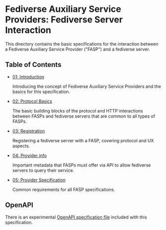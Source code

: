 # Fediverse Auxiliary Service Providers: Fediverse Server Interaction

This directory contains the basic specifications for the interaction
between a Fediverse Auxiliary Service Provider ("FASP") and a fediverse
server.

## Table of Contents

* [01: Introduction](introduction.md)

  Introducing the concept of Fediverse Auxiliary Service Providers and
  the basics for this specification.

* [02: Protocol Basics](protocol_basics.md)

  The basic building blocks of the protocol and HTTP
  interactions between FASPs and fediverse servers that are common to all
  types of FASPs.

* [03: Registration](registration.md)

  Registering a fediverse server with a FASP,
  covering protocol and UX aspects.

* [04: Provider info](provider_info.md)

  Important metadata that FASPs must offer via API to allow
  fediverse servers to query their service.

* [05: Provider Specification](provider_specifications.md)

  Common requirements for all FASP specifications.

## OpenAPI

There is an experimental
[OpenAPI specification file](provider_openapi.yml) included with this
specification.
